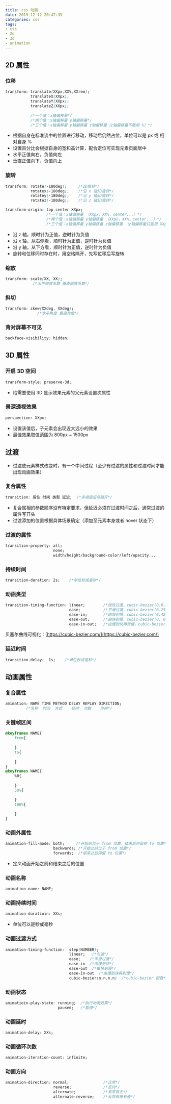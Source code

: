 ```yaml
---
title: css 动画
date: 2019-12-12 20:47:39
categories: css
tags: 
- css
- 2d
- 3d
- animation
---
```


## 2D 属性

### 位移

```css
transform: translate(XXpx,XX%,XXrem);
           translateX(XXpx);
           translateY(XXpx);
           translateZ(XXpx);
           
           /*一个值：x轴偏移量*/
           /*两个值：x轴偏移量 y轴偏移量*/
           /*三个值：x轴偏移量 y轴偏移量 z轴偏移量（z轴偏移量不能用 %）*/
```

* 根据自身在标准流中的位置进行移动，移动后仍然占位，单位可以是 px 或 相对自身 %
* 设置百分比会根据自身的宽和高计算，配合定位可实现元素页面居中
* 水平正值向右，负值向左
* 垂直正值向下，负值向上

### 旋转

```css
transform: rotate(-180deg);     /*2D旋转*/
           rotatex(-180deg);    /*沿 x 轴3D旋转*/
           rotatey(-180deg);    /*沿 y 轴3D旋转*/
           rotatez(-180deg);    /*沿 z 轴3D旋转*/

transform-origin: top center XXpx;
                  /*一个值：x轴偏移量 （XXpx，XX%，center...）*/
                  /*两个值：x轴偏移量 y轴偏移量 （XXpx，XX%，center...）*/
                  /*三个值：x轴偏移量 y轴偏移量 z轴偏移量 （z轴偏移量只能用 XXpx）*/
```

* 沿 z 轴，顺时针为正值，逆时针为负值
* 沿 x 轴，从右侧看，顺时针为正值，逆时针为负值
* 沿 y 轴，从下方看，顺时针为正值，逆时针为负值
* 旋转和位移同时存在时，用空格隔开，先写位移后写旋转

<!-- more -->

### 缩放

```css
transform: scale(XX, XX);
            /*水平缩放系数 垂直缩放系数*/
```

### 斜切

```css
transform: skew(XXdeg, XXdeg);
              /*水平角度 垂直角度*/
```

### 背对屏幕不可见

```css
backface-visibility: hidden;
```

## 3D 属性

### 开启 3D 空间

```css
transform-style: preserve-3d;
```

* 给需要使用 3D 显示效果元素的父元素设置次属性

### 景深透视效果

```css
perspective: XXpx;
```

* 设置该值后，子元素会出现近大远小的效果
* 最佳效果取值范围为 800px ~ 1500px

## 过渡

* 过渡使元素样式改变时，有一个中间过程（至少有过渡的属性和过渡时间才能出现动画效果）

### 复合属性

```css
transition: 属性 时间 类型 延迟;  /*多组值逗号隔开*/
```

* 复合属相的参数顺序没有特定要求，但延迟必须在过渡时间之后，通常过渡的属性写开头
* 过渡添加的位置根据具体场景确定（添加至元素本身或者 hover 状态下）

### 过渡的属性

```css
transition-property: all;
                     none;
                     width/height/background-color/left/opacity...
```

### 持续时间

```css
transition-duration: 2s;    /*单位秒或毫秒*/
```

### 动画类型

```css
transition-timing-function: linear;        /*线性过渡，cubic-bezier(0.0, 0.0, 1.0, 1.0) */
                            ease;          /*平滑过渡，cubic-bezier(0.25, 0.1, 0.25, 1.0) */
                            ease-in;       /*由慢到快，cubic-bezier(0.42, 0, 1.0, 1.0) */
                            ease-out;      /*由快到慢，cubic-bezier(0, 0, 0.58, 1.0) */
                            ease-in-out;   /*由慢到快再到慢，cubic-bezier(0.42, 0, 0.58, 1.0) */
```

贝塞尔曲线可视化：[https://cubic-bezier.com/](https://cubic-bezier.com/)

### 延迟时间

```css
transition-delay:  1s;    /*单位秒或毫秒*/
```

## 动画属性

### 复合属性

```css
amimation: NAME TIME METHOD DELAY REPLAY DIRECTION;
         /*名称  时间  方式    延时  次数    方向*/
```

### 关键帧区间

```css
@keyframes NAME{
    from{
        
    }
    to{
    
    }
}
@keyframes NAME{
    %0{
    
    }
    50%{
    
    }
    100%{
    
    }
}
```

### 动画外属性

```css
animation-fill-mode: both;     /*开始前位于 from 位置，结束后停留在 to 位置*/
                     backwards; /*开始之前位于 from 位置*/
                     forwards;  /*结束之后停留 to 位置*/
```

* 定义动画开始之前和结束之后的位置

### 动画名称

```css
animation-name: NAME;
```

### 动画持续时间

```css
animation-duratioin: XXs;
```

* 单位可以是秒或毫秒

### 动画过渡方式

```css
animation-timing-function:  step(NUMBER);
                            linear;   /*匀速*/ 
                            ease;    /*平滑过渡*/ 
                            ease-in  /*由慢到快*/ 
                            ease-out  /*由快到慢*/ 
                            ease-in-out  /*由慢到快再到慢*/
                            cubic-bezier(n,n,n,n)  /*cubic-bezier 函数*/ 

```

### 动画状态

```css
animatioin-play-state: running;  /*执行动画效果*/
                       paused;   /*暂停*/       
```

### 动画延时

```css
animation-delay: XXs;
```

### 动画循环次数

```css
animation-iteration-count: infinite;
```

### 动画方向

```css
animation-direction: normal;               /*正常*/
                     reverse;              /*反向*/
                     alternate;            /*有来有去*/
                     alternate-reverse;    /*反向有来有去*/
```